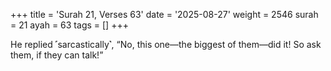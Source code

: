 +++
title = 'Surah 21, Verses 63'
date = '2025-08-27'
weight = 2546
surah = 21
ayah = 63
tags = []
+++

He replied ˹sarcastically˺, “No, this one—the biggest of them—did it! So ask them, if they can talk!”